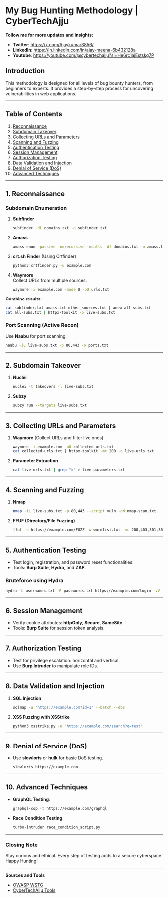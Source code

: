 # My Bug Hunting Methodology | CyberTechAjju


**Follow me for more updates and insights:**  
- **Twitter**: https://x.com/Ajaykumar3856/
- **LinkedIn**: https://in.linkedin.com/in/ajay-meena-6b432128a
- **Youtube**: https://youtube.com/@cybertechajju?si=He6rc1ajEstskg7P
## Introduction  

This methodology is designed for all levels of bug bounty hunters, from beginners to experts. It provides a step-by-step process for uncovering vulnerabilities in web applications.  

---  

## Table of Contents  

1. [Reconnaissance](#Recon)  
2. [Subdomain Takeover](#Subdomain_Takeover)  
3. [Collecting URLs and Parameters](#Collecting_URLs)  
4. [Scanning and Fuzzing](#Scanning_and_Fuzzing)  
5. [Authentication Testing](#Authentication_Testing)  
6. [Session Management](#Session_Management)  
7. [Authorization Testing](#Authorization_Testing)  
8. [Data Validation and Injection](#Data_Validation)  
9. [Denial of Service (DoS)](#Denial_of_Service)  
10. [Advanced Techniques](#Advanced_Techniques)  

---  

## 1. Reconnaissance <a name="Recon"></a>  

### Subdomain Enumeration  

1. **Subfinder**  
   ```bash  
   subfinder -dL domains.txt -o subfinder.txt  
   ```  

2. **Amass**  
   ```bash  
   amass enum -passive -norecursive -noalts -df domains.txt -o amass.txt  
   ```  

3. **crt.sh Finder** (Using Crtfinder)  
   ```bash  
   python3 crtfinder.py -u example.com  
   ```  

4. **Waymore**  
   Collect URLs from multiple sources.  
   ```bash  
   waymore -i example.com -mode U -oU urls.txt  
   ```  

**Combine results**:  
   ```bash  
   cat subfinder.txt amass.txt other_sources.txt | anew all-subs.txt  
   cat all-subs.txt | httpx-toolkit -o live-subs.txt  
   ```  

### Port Scanning (Active Recon)  
Use **Naabu** for port scanning.  
   ```bash  
   naabu -iL live-subs.txt -p 80,443 -o ports.txt  
   ```  

---  

## 2. Subdomain Takeover <a name="Subdomain_Takeover"></a>  

1. **Nuclei**  
   ```bash  
   nuclei -t takeovers -l live-subs.txt  
   ```  

2. **Subzy**  
   ```bash  
   subzy run --targets live-subs.txt  
   ```  

---  

## 3. Collecting URLs and Parameters <a name="Collecting_URLs"></a>  

1. **Waymore** (Collect URLs and filter live ones)  
   ```bash  
   waymore -i example.com -oU collected-urls.txt  
   cat collected-urls.txt | httpx-toolkit -mc 200 -o live-urls.txt  
   ```  

2. **Parameter Extraction**  
   ```bash  
   cat live-urls.txt | grep "=" > live-parameters.txt  
   ```  

---  

## 4. Scanning and Fuzzing <a name="Scanning_and_Fuzzing"></a>  

1. **Nmap**  
   ```bash  
   nmap -iL live-subs.txt -p 80,443 --script vuln -oN nmap-scan.txt  
   ```  

2. **FFUF (Directory/File Fuzzing)**  
   ```bash  
   ffuf -u https://example.com/FUZZ -w wordlist.txt -mc 200,403,301,302 -o output.txt  
   ```  

---  

## 5. Authentication Testing <a name="Authentication_Testing"></a>  

- Test login, registration, and password reset functionalities.  
- Tools: **Burp Suite**, **Hydra**, and **ZAP**.  

### Bruteforce using Hydra  
```bash  
hydra -L usernames.txt -P passwords.txt https://example.com/login -vV  
```  

---  

## 6. Session Management <a name="Session_Management"></a>  

- Verify cookie attributes: **httpOnly**, **Secure**, **SameSite**.  
- Tools: **Burp Suite** for session token analysis.  

---  

## 7. Authorization Testing <a name="Authorization_Testing"></a>  

- Test for privilege escalation: horizontal and vertical.  
- Use **Burp Intruder** to manipulate role IDs.  

---  

## 8. Data Validation and Injection <a name="Data_Validation"></a>  

1. **SQL Injection**  
   ```bash  
   sqlmap -u "https://example.com?id=1" --batch --dbs  
   ```  

2. **XSS Fuzzing with XSStrike**  
   ```bash  
   python3 xsstrike.py -u "https://example.com/search?q=test"  
   ```  

---  

## 9. Denial of Service (DoS) <a name="Denial_of_Service"></a>  

- Use **slowloris** or **hulk** for basic DoS testing.  
   ```bash  
   slowloris https://example.com  
   ```  

---  

## 10. Advanced Techniques <a name="Advanced_Techniques"></a>  

- **GraphQL Testing**:  
   ```bash  
   graphql-cop -t https://example.com/graphql  
   ```  

- **Race Condition Testing**:  
   ```bash  
   turbo-intruder race_condition_script.py  
   ```  

---  

### Closing Note  

Stay curious and ethical. Every step of testing adds to a secure cyberspace. Happy Hunting!  

---  

**Sources and Tools**  
- [OWASP WSTG](https://owasp.org/www-project-web-security-testing-guide/)  
- [CyberTechAjju Tools](https://github.com/cyberajju/bugbounty/blob/main/tools%20list.txt)


